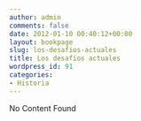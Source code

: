```yaml
---
author: admin
comments: false
date: 2012-01-10 00:40:12+00:00
layout: bookpage
slug: los-desafios-actuales
title: Los desafíos actuales
wordpress_id: 91
categories:
- Historia
---
```


No Content Found
